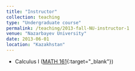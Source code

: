 ```yaml
---
title: "Instructor"
collection: teaching
type: "Undergraduate course"
permalink: /teaching/2013-fall-NU-instructor-1
venue: "Nazarbayev University"
date: 2013-06-01
location: "Kazakhstan"
---
```

  * Calculus I ([MATH 161](https://sst.nu.edu.kz/mathematics-courses/){:target="_blank"})
  